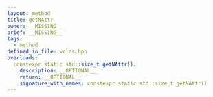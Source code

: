 ```yaml
---
layout: method
title: getNAttr
owner: __MISSING__
brief: __MISSING__
tags:
  - method
defined_in_file: volos.hpp
overloads:
  constexpr static std::size_t getNAttr():
    description: __OPTIONAL__
    return: __OPTIONAL__
    signature_with_names: constexpr static std::size_t getNAttr()
---
```

